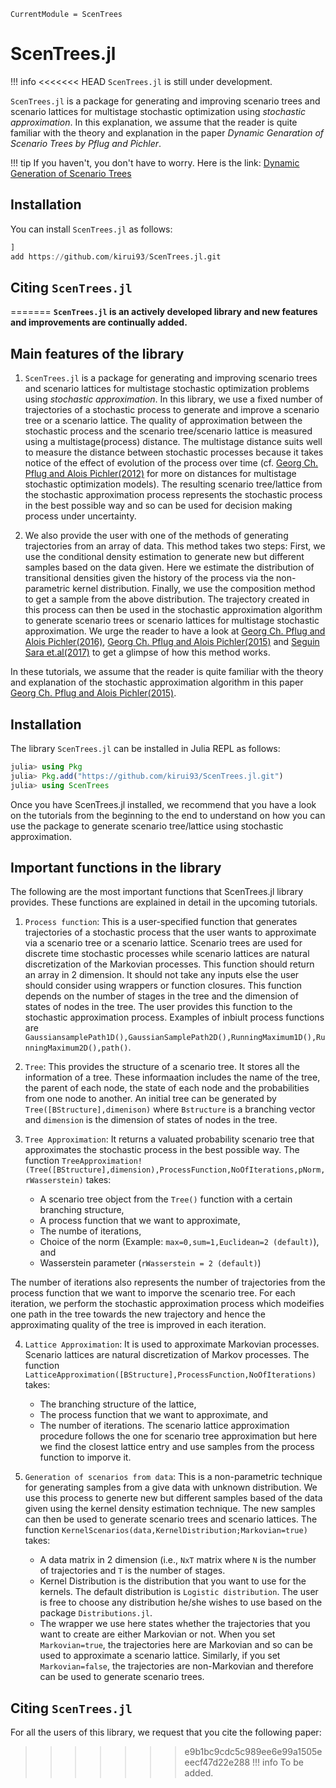 ```@meta
CurrentModule = ScenTrees
```

# ScenTrees.jl

!!! info
<<<<<<< HEAD
	`ScenTrees.jl` is still under development.

`ScenTrees.jl` is a package for generating and improving scenario trees and scenario lattices for multistage stochastic optimization using _stochastic approximation_.
In this explanation, we assume that the reader is quite familiar with the theory and explanation in the paper _Dynamic Genaration of Scenario Trees by Pflug and Pichler_.

!!! tip 
	If you haven't, you don't have to worry. Here is the link:
	[Dynamic Generation of Scenario Trees](https://link.springer.com/article/10.1007/s10589-015-9758-0)

## Installation

You can install `ScenTrees.jl` as follows:

```julia
]
add https://github.com/kirui93/ScenTrees.jl.git
```

## Citing `ScenTrees.jl`

=======
	**`ScenTrees.jl` is an actively developed library and new features and improvements are continually added.**
	
## Main features of the library

1. `ScenTrees.jl` is a package for generating and improving scenario trees and scenario lattices for multistage stochastic optimization problems using _stochastic approximation_. In this library, we use a fixed number of trajectories of a stochastic process to generate and improve a scenario tree or a scenario lattice. The quality of approximation between the stochastic process and the scenario tree/scenario lattice is measured using a multistage(process) distance. The multistage distance suits well to measure the distance between stochastic processes because it takes notice of the effect of evolution of the process over time (cf. [Georg Ch. Pflug and Alois Pichler(2012)](https://doi.org/10.1137/110825054) for more on distances for multistage stochastic optimization models). The resulting scenario tree/lattice from the stochastic approximation process represents the stochastic process in the best possible way and so can be used for decision making process under uncertainty.

2. We also provide the user with one of the methods of generating trajectories from an array of data. This method takes two steps: First, we use the conditional density estimation to generate new but different samples based on the data given. Here we estimate the distribution of transitional densities given the history of the process via the non-parametric kernel distribution. Finally, we use the composition method to get a sample from the above distribution. The trajectory created in this process can then be used in the stochastic approximation algorithm to generate scenario trees or scenario lattices for multistage stochastic approximation. We urge the reader to have a look at [Georg Ch. Pflug and Alois Pichler(2016)](https://doi.org/10.1137/15M1043376), [Georg Ch. Pflug and Alois Pichler(2015)](https://doi.org/10.1007/s10589-015-9758-0) and [Seguin Sara et.al(2017)](https://doi.org/10.1016/j.ejor.2016.11.028) to get a glimpse of how this method works.

In these tutorials, we assume that the reader is quite familiar with the theory and explanation of the stochastic approximation algorithm in this paper [Georg Ch. Pflug and Alois Pichler(2015)](https://doi.org/10.1007/s10589-015-9758-0). 

## Installation

The library `ScenTrees.jl` can be installed in Julia REPL as follows:

```julia
julia> using Pkg
julia> Pkg.add("https://github.com/kirui93/ScenTrees.jl.git")
julia> using ScenTrees
```

Once you have ScenTrees.jl installed, we recommend that you have a look on the tutorials from the beginning to the end to understand on how you can use the package to generate scenario tree/lattice using stochastic approximation.

## Important functions in the library

The following are the most important functions that ScenTrees.jl library provides. These functions are explained in detail in the upcoming tutorials.

1. `Process function`: This is a user-specified function that generates trajectories of a stochastic process that the user wants to approximate via a scenario tree or a scenario lattice. Scenario trees are used for discrete time stochastic processes while scenario lattices are natural discretization of the Markovian processes. This function should return an array in 2 dimension. It should not take any inputs else the user should consider using wrappers or function closures. This function depends on the number of stages in  the tree and the dimension of states of nodes in the tree. The user provides this function to the stochastic approximation process. Examples of inbiult process functions are `GaussiansamplePath1D(),GaussianSamplePath2D(),RunningMaximum1D(),RunningMaximum2D(),path()`.

2. `Tree`: This provides the structure of a scenario tree. It stores all the information of a tree. These informaation includes the name of the tree, the parent of each node, the state of each node and the probabilities from one node to another. An initial tree can be generated by `Tree([BStructure],dimenison)` where `Bstructure` is a branching vector and `dimension` is the dimension of states of nodes in the tree. 

3. `Tree Approximation`: It returns a valuated probability scenario tree that approximates the stochastic process in the best possible way. The function `TreeApproximation!(Tree([BStructure],dimension),ProcessFunction,NoOfIterations,pNorm,rWasserstein)` takes:
	* A scenario tree object from the `Tree()` function with a certain branching structure,
	* A process function that we want to approximate,
	* The numbe of iterations,
	* Choice of the norm (Example: `max=0,sum=1,Euclidean=2 (default)`), and 
	* Wasserstein parameter (`rWasserstein = 2 (default)`)
	
The number of iterations also represents the number of trajectories from the process function that we want to imporve the scenario tree. For each iteration, we perform the stochastic approximation process which modeifies one path in the tree towards the new trajectory and hence the approximating quality of the tree is improved in each iteration.

4. `Lattice Approximation`: It is used to approximate Markovian processes. Scenario lattices are natural discretization of Markov processes. The function `LatticeApproximation([BStructure],ProcessFunction,NoOfIterations)` takes:
	* The branching structure of the lattice,
	* The process function that we want to approximate, and
	* The number of iterations.
The scenario lattice approximation procedure follows the one for scenario tree approximation but here we find the closest lattice entry and use samples from the process function to imporve it.

5. `Generation of scenarios from data`: This is a non-parametric technique for generating samples from a give data with unknown distribution. We use this process to generte new but different samples based of the data given using the kernel density estimation technique. The new samples can then be used to generate scenario trees and scenario lattices. The function `KernelScenarios(data,KernelDistribution;Markovian=true)` takes:
	* A data matrix in 2 dimension (i.e., `NxT` matrix where `N` is the number of trajectories and `T` is the number of stages.
	* Kernel Distribution is the distribution that you want to use for the kernels. The default distribution is `Logistic distribution`. The user is free to choose any distribution he/she wishes to use based on the package `Distributions.jl`.
	* The wrapper we use here states whether the trajectories that you want to create are either Markovian or not. When you set `Markovian=true`, the trajectories here are Markovian and so can be used to approximate a scenario lattice. Similarly, if you set `Markovian=false`, the trajectories are non-Markovian and therefore can be used to generate scenario trees.


## Citing `ScenTrees.jl`

For all the users of this library, we request that you cite the following paper:

>>>>>>> e9b1bc9cdc5c989ee6e99a1505eeecf47d22e288
!!! info
	To be added.

